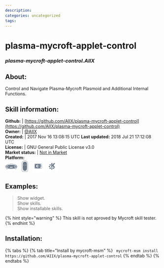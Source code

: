 ```yaml
--- 
description: 
categories: uncategorized   
tags:   
---
```


# plasma-mycroft-applet-control  
### _plasma-mycroft-applet-control.AIIX_  
## About:  
Control and Navigate Plasma-Mycroft Plasmoid and Additional Internal Functions.

## Skill information:  
**Github:** | [https://github.com/AIIX/plasma-mycroft-applet-control](https://github.com/AIIX/plasma-mycroft-applet-control)  
**Owner:** | [@AIIX](https://github.com/AIIX)  
**Created:** | 2017 Nov 16 13:08:15 UTC  **Last updated:** 2018 Jul 21 17:12:08 UTC  
**License:** | GNU General Public License v3.0  
**Market status:** | [Not in Market](https://market.mycroft.ai/skill/)  
**Platform:**  
 ![](../.gitbook/assets/mark-1-icon.png)  ![](../.gitbook/assets/mark-2-icon.png)  ![](../.gitbook/assets/picroft-icon.png)  ![](../.gitbook/assets/kde.png)   
## Examples:  
> Show widget.  
> Show skills.  
> Show installable skills.  
  
{% hint style="warning" %}
This skill is not aproved by Mycroft skill tester.
{% endhint %}
    
## Installation:  
{% tabs %}
{% tab title="Install by mycroft-msm" %}
``` mycroft-msm install https://github.com/AIIX/plasma-mycroft-applet-control```
{% endtab %}
  {% endtabs %}
  